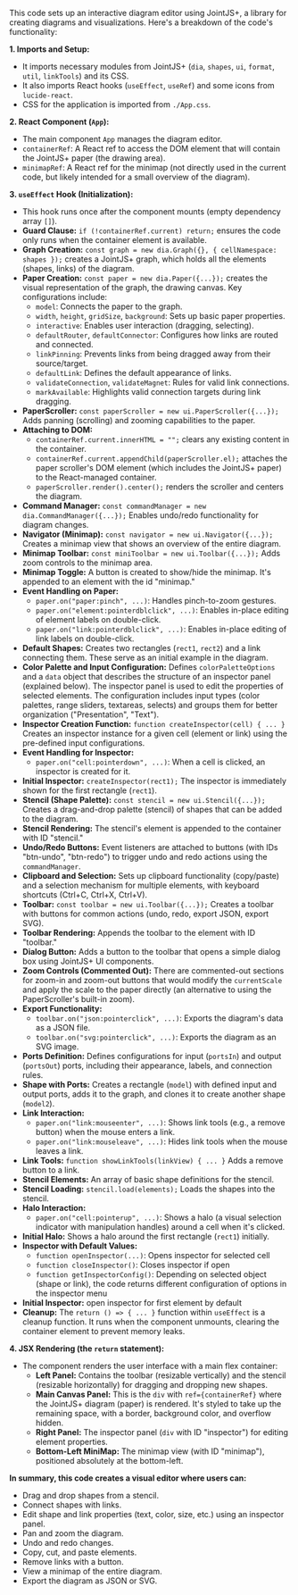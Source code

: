 This code sets up an interactive diagram editor using JointJS+, a library for creating diagrams and visualizations. Here's a breakdown of the code's functionality:

**1\. Imports and Setup:**

* It imports necessary modules from JointJS+ (`dia`, `shapes`, `ui`, `format`, `util`, `linkTools`) and its CSS.  
* It also imports React hooks (`useEffect`, `useRef`) and some icons from `lucide-react`.  
* CSS for the application is imported from `./App.css`.

**2\. React Component (`App`):**

* The main component `App` manages the diagram editor.  
* `containerRef`: A React ref to access the DOM element that will contain the JointJS+ paper (the drawing area).  
* `minimapRef`: A React ref for the minimap (not directly used in the current code, but likely intended for a small overview of the diagram).

**3\. `useEffect` Hook (Initialization):**

* This hook runs once after the component mounts (empty dependency array `[]`).  
* **Guard Clause:** `if (!containerRef.current) return;` ensures the code only runs when the container element is available.  
* **Graph Creation:** `const graph = new dia.Graph({}, { cellNamespace: shapes });` creates a JointJS+ graph, which holds all the elements (shapes, links) of the diagram.  
* **Paper Creation:** `const paper = new dia.Paper({...});` creates the visual representation of the graph, the drawing canvas. Key configurations include:  
  * `model`: Connects the paper to the graph.  
  * `width`, `height`, `gridSize`, `background`: Sets up basic paper properties.  
  * `interactive`: Enables user interaction (dragging, selecting).  
  * `defaultRouter`, `defaultConnector`: Configures how links are routed and connected.  
  * `linkPinning`: Prevents links from being dragged away from their source/target.  
  * `defaultLink`: Defines the default appearance of links.  
  * `validateConnection`, `validateMagnet`: Rules for valid link connections.  
  * `markAvailable`: Highlights valid connection targets during link dragging.  
* **PaperScroller:** `const paperScroller = new ui.PaperScroller({...});` Adds panning (scrolling) and zooming capabilities to the paper.  
* **Attaching to DOM:**  
  * `containerRef.current.innerHTML = "";` clears any existing content in the container.  
  * `containerRef.current.appendChild(paperScroller.el);` attaches the paper scroller's DOM element (which includes the JointJS+ paper) to the React-managed container.  
  * `paperScroller.render().center();` renders the scroller and centers the diagram.  
* **Command Manager:** `const commandManager = new dia.CommandManager({...});` Enables undo/redo functionality for diagram changes.  
* **Navigator (Minimap):** `const navigator = new ui.Navigator({...});` Creates a minimap view that shows an overview of the entire diagram.  
* **Minimap Toolbar:** `const miniToolbar = new ui.Toolbar({...});` Adds zoom controls to the minimap area.  
* **Minimap Toggle:** A button is created to show/hide the minimap. It's appended to an element with the id "minimap."  
* **Event Handling on Paper:**  
  * `paper.on("paper:pinch", ...)`: Handles pinch-to-zoom gestures.  
  * `paper.on("element:pointerdblclick", ...)`: Enables in-place editing of element labels on double-click.  
  * `paper.on("link:pointerdblclick", ...)`: Enables in-place editing of link labels on double-click.  
* **Default Shapes:** Creates two rectangles (`rect1`, `rect2`) and a link connecting them. These serve as an initial example in the diagram.  
* **Color Palette and Input Configuration:** Defines `colorPaletteOptions` and a `data` object that describes the structure of an inspector panel (explained below). The inspector panel is used to edit the properties of selected elements. The configuration includes input types (color palettes, range sliders, textareas, selects) and groups them for better organization ("Presentation", "Text").  
* **Inspector Creation Function:** `function createInspector(cell) { ... }` Creates an inspector instance for a given cell (element or link) using the pre-defined input configurations.  
* **Event Handling for Inspector:**  
  * `paper.on("cell:pointerdown", ...)`: When a cell is clicked, an inspector is created for it.  
* **Initial Inspector:** `createInspector(rect1);` The inspector is immediately shown for the first rectangle (`rect1`).  
* **Stencil (Shape Palette):** `const stencil = new ui.Stencil({...});` Creates a drag-and-drop palette (stencil) of shapes that can be added to the diagram.  
* **Stencil Rendering:** The stencil's element is appended to the container with ID "stencil."  
* **Undo/Redo Buttons:** Event listeners are attached to buttons (with IDs "btn-undo", "btn-redo") to trigger undo and redo actions using the `commandManager`.  
* **Clipboard and Selection:** Sets up clipboard functionality (copy/paste) and a selection mechanism for multiple elements, with keyboard shortcuts (Ctrl+C, Ctrl+X, Ctrl+V).  
* **Toolbar:** `const toolbar = new ui.Toolbar({...});` Creates a toolbar with buttons for common actions (undo, redo, export JSON, export SVG).  
* **Toolbar Rendering:** Appends the toolbar to the element with ID "toolbar."  
* **Dialog Button:** Adds a button to the toolbar that opens a simple dialog box using JointJS+ UI components.  
* **Zoom Controls (Commented Out):** There are commented-out sections for zoom-in and zoom-out buttons that would modify the `currentScale` and apply the scale to the paper directly (an alternative to using the PaperScroller's built-in zoom).  
* **Export Functionality:**  
  * `toolbar.on("json:pointerclick", ...)`: Exports the diagram's data as a JSON file.  
  * `toolbar.on("svg:pointerclick", ...)`: Exports the diagram as an SVG image.  
* **Ports Definition:** Defines configurations for input (`portsIn`) and output (`portsOut`) ports, including their appearance, labels, and connection rules.  
* **Shape with Ports:** Creates a rectangle (`model`) with defined input and output ports, adds it to the graph, and clones it to create another shape (`model2`).  
* **Link Interaction:**  
  * `paper.on("link:mouseenter", ...)`: Shows link tools (e.g., a remove button) when the mouse enters a link.  
  * `paper.on("link:mouseleave", ...)`: Hides link tools when the mouse leaves a link.  
* **Link Tools:** `function showLinkTools(linkView) { ... }` Adds a remove button to a link.  
* **Stencil Elements:** An array of basic shape definitions for the stencil.  
* **Stencil Loading:** `stencil.load(elements);` Loads the shapes into the stencil.  
* **Halo Interaction:**  
  * `paper.on("cell:pointerup", ...)`: Shows a halo (a visual selection indicator with manipulation handles) around a cell when it's clicked.  
* **Initial Halo:** Shows a halo around the first rectangle (`rect1`) initially.  
* **Inspector with Default Values:**  
  * `function openInspector(...)`: Opens inspector for selected cell  
  * `function closeInspector()`: Closes inspector if open  
  * `function getInspectorConfig()`: Depending on selected object (shape or link), the code returns different configuration of options in the inspector menu  
* **Initial Inspector:** open inspector for first element by default  
* **Cleanup:** The `return () => { ... }` function within `useEffect` is a cleanup function. It runs when the component unmounts, clearing the container element to prevent memory leaks.

**4\. JSX Rendering (the `return` statement):**

* The component renders the user interface with a main flex container:  
  * **Left Panel:** Contains the toolbar (resizable vertically) and the stencil (resizable horizontally) for dragging and dropping new shapes.  
  * **Main Canvas Panel:** This is the `div` with `ref={containerRef}` where the JointJS+ diagram (paper) is rendered. It's styled to take up the remaining space, with a border, background color, and overflow hidden.  
  * **Right Panel:** The inspector panel (`div` with ID "inspector") for editing element properties.  
  * **Bottom-Left MiniMap:** The minimap view (with ID "minimap"), positioned absolutely at the bottom-left.

**In summary, this code creates a visual editor where users can:**

* Drag and drop shapes from a stencil.  
* Connect shapes with links.  
* Edit shape and link properties (text, color, size, etc.) using an inspector panel.  
* Pan and zoom the diagram.  
* Undo and redo changes.  
* Copy, cut, and paste elements.  
* Remove links with a button.  
* View a minimap of the entire diagram.  
* Export the diagram as JSON or SVG.

